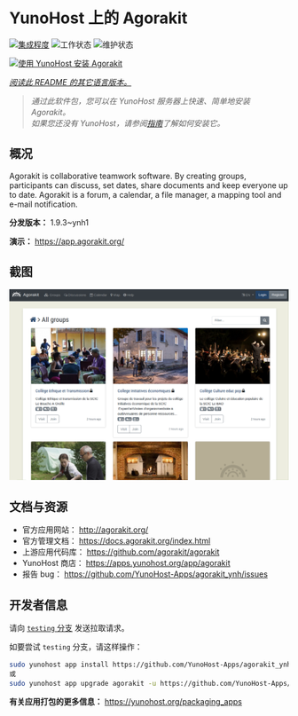<!--
注意：此 README 由 <https://github.com/YunoHost/apps/tree/master/tools/readme_generator> 自动生成
请勿手动编辑。
-->

# YunoHost 上的 Agorakit

[![集成程度](https://apps.yunohost.org/badge/integration/agorakit)](https://ci-apps.yunohost.org/ci/apps/agorakit/)
![工作状态](https://apps.yunohost.org/badge/state/agorakit)
![维护状态](https://apps.yunohost.org/badge/maintained/agorakit)

[![使用 YunoHost 安装 Agorakit](https://install-app.yunohost.org/install-with-yunohost.svg)](https://install-app.yunohost.org/?app=agorakit)

*[阅读此 README 的其它语言版本。](./ALL_README.md)*

> *通过此软件包，您可以在 YunoHost 服务器上快速、简单地安装 Agorakit。*  
> *如果您还没有 YunoHost，请参阅[指南](https://yunohost.org/install)了解如何安装它。*

## 概况

Agorakit is collaborative teamwork software. By creating groups, participants can discuss, set dates, share documents and keep everyone up to date. Agorakit is a forum, a calendar, a file manager, a mapping tool and e-mail notification.


**分发版本：** 1.9.3~ynh1

**演示：** <https://app.agorakit.org/>

## 截图

![Agorakit 的截图](./doc/screenshots/screenshot.png)

## 文档与资源

- 官方应用网站： <http://agorakit.org/>
- 官方管理文档： <https://docs.agorakit.org/index.html>
- 上游应用代码库： <https://github.com/agorakit/agorakit>
- YunoHost 商店： <https://apps.yunohost.org/app/agorakit>
- 报告 bug： <https://github.com/YunoHost-Apps/agorakit_ynh/issues>

## 开发者信息

请向 [`testing` 分支](https://github.com/YunoHost-Apps/agorakit_ynh/tree/testing) 发送拉取请求。

如要尝试 `testing` 分支，请这样操作：

```bash
sudo yunohost app install https://github.com/YunoHost-Apps/agorakit_ynh/tree/testing --debug
或
sudo yunohost app upgrade agorakit -u https://github.com/YunoHost-Apps/agorakit_ynh/tree/testing --debug
```

**有关应用打包的更多信息：** <https://yunohost.org/packaging_apps>
